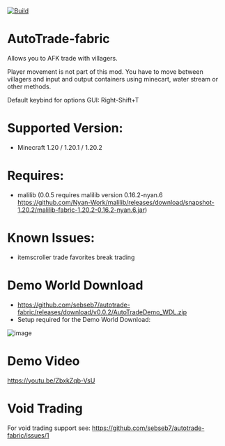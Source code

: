 [![Build](https://github.com/sebseb7/autotrade-fabric/actions/workflows/build.yml/badge.svg)](https://github.com/sebseb7/autotrade-fabric/actions/workflows/build.yml)

# AutoTrade-fabric

Allows you to AFK trade with villagers.

Player movement is not part of this mod. You have to move between villagers and input and output containers using minecart, water stream or other methods.

Default keybind for options GUI: Right-Shift+T

# Supported Version:

- Minecraft 1.20 / 1.20.1 / 1.20.2

# Requires:

- malilib (0.0.5 requires malilib version 0.16.2-nyan.6 https://github.com/Nyan-Work/malilib/releases/download/snapshot-1.20.2/malilib-fabric-1.20.2-0.16.2-nyan.6.jar)

# Known Issues:

- itemscroller trade favorites break trading

# Demo World Download

- https://github.com/sebseb7/autotrade-fabric/releases/download/v0.0.2/AutoTradeDemo_WDL.zip
- Setup required for the Demo World Download:

![image](https://github.com/sebseb7/autotrade-fabric/assets/677956/486c76e0-6c17-4cd9-8ca4-c0eaab71e7cc)

# Demo Video

https://youtu.be/ZbxkZqb-VsU

# Void Trading

For void trading support see: https://github.com/sebseb7/autotrade-fabric/issues/1

